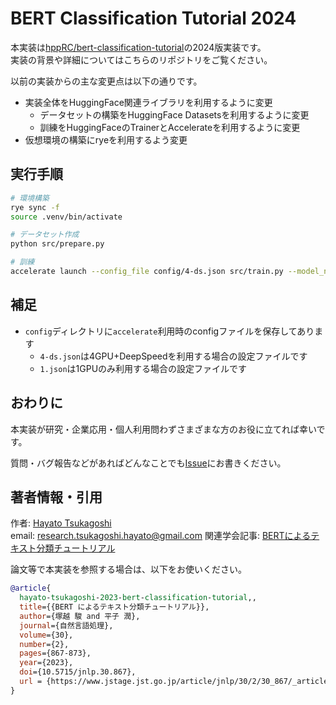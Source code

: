 # BERT Classification Tutorial 2024

本実装は[hppRC/bert-classification-tutorial](https://github.com/hppRC/bert-classification-tutorial)の2024版実装です。  
実装の背景や詳細についてはこちらのリポジトリをご覧ください。

以前の実装からの主な変更点は以下の通りです。

- 実装全体をHuggingFace関連ライブラリを利用するように変更
  - データセットの構築をHuggingFace Datasetsを利用するように変更
  - 訓練をHuggingFaceのTrainerとAccelerateを利用するように変更
- 仮想環境の構築にryeを利用するよう変更


## 実行手順

```bash
# 環境構築
rye sync -f
source .venv/bin/activate

# データセット作成
python src/prepare.py

# 訓練
accelerate launch --config_file config/4-ds.json src/train.py --model_name tohoku-nlp/bert-base-japanese-v3 --experiment_name 4-ds
```

## 補足

- `config`ディレクトリに`accelerate`利用時のconfigファイルを保存してあります
  - `4-ds.json`は4GPU+DeepSpeedを利用する場合の設定ファイルです
  - `1.json`は1GPUのみ利用する場合の設定ファイルです


## おわりに

本実装が研究・企業応用・個人利用問わずさまざまな方のお役に立てれば幸いです。

質問・バグ報告などがあればどんなことでも[Issue](https://github.com/hppRC/bert-classification-tutorial-2024/issues)にお書きください。


## 著者情報・引用

作者: [Hayato Tsukagoshi](https://hpprc.dev) \
email: [research.tsukagoshi.hayato@gmail.com](mailto:research.tsukagoshi.hayato@gmail.com)
関連学会記事: [BERTによるテキスト分類チュートリアル](https://www.jstage.jst.go.jp/article/jnlp/30/2/30_867/_article/-char/ja)

論文等で本実装を参照する場合は、以下をお使いください。


```bibtex
@article{
  hayato-tsukagoshi-2023-bert-classification-tutorial,,
  title={{BERT によるテキスト分類チュートリアル}},
  author={塚越 駿 and 平子 潤},
  journal={自然言語処理},
  volume={30},
  number={2},
  pages={867-873},
  year={2023},
  doi={10.5715/jnlp.30.867},
  url = {https://www.jstage.jst.go.jp/article/jnlp/30/2/30_867/_article/-char/ja},
}
```
